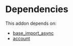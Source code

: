 # Dependencies

This addon depends on:

- [base_import_async](https://github.com/bringout/oca-technical)
- [account](https://github.com/bringout/oca-ocb-accounting/tree/eb3c9b9e76fbb706c132f3bf6a9538d6d5a0b1a7/odoo-bringout-oca-ocb-account)
